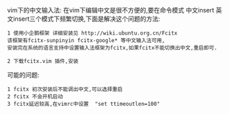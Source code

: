 vim下的中文输入法:
在vim下编辑中文是很不方便的,要在命令模式 中文insert
英文insert三个模式下频繁切换,下面是解决这个问题的方法:
```
1 使用小企鹅框架 详细安装见 http://wiki.ubuntu.org.cn/Fcitx
该框架有fcitx-sunpinyin fcitx-google* 等中文输入法可用,
安装完在系统的语言支持中设置输入法框架为fcitx,如果fcitx不能切换出中文,重启即可.

2 下载fcitx.vim 插件,安装
```

可能的问题:
```
1 fcitx 初次安装后不能调出中文,可以选择重启
2 fcitx 不会开机启动 
3 fcitx延迟较高,在vimrc中设置  "set ttimeoutlen=100"
```
